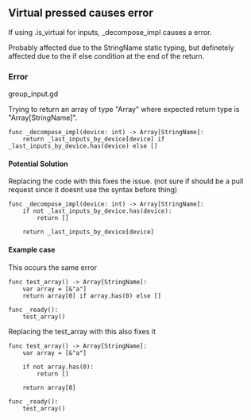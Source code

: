 ## Virtual pressed causes error
If using .is_virtual for inputs, _decompose_impl causes a error.

Probably affected due to the StringName static typing, but definetely affected
due to the if else condition at the end of the return.

### Error
group_input.gd

Trying to return an array of type "Array" where expected return type is "Array[StringName]".
```gdscript
func _decompose_impl(device: int) -> Array[StringName]:
	return _last_inputs_by_device[device] if _last_inputs_by_device.has(device) else []
```

#### Potential Solution
Replacing the code with this fixes the issue. (not sure if should be a pull request since it doesnt
use the syntax before thing)
```gdscript
func _decompose_impl(device: int) -> Array[StringName]:
	if not _last_inputs_by_device.has(device):
		return []
	
	return _last_inputs_by_device[device]
```

#### Example case
This occurs the same error
```gdscript
func test_array() -> Array[StringName]:
	var array = [&"a"]
	return array[0] if array.has(0) else []

func _ready():
	test_array()
```

Replacing the test_array with this also fixes it
```gdscript
func test_array() -> Array[StringName]:
	var array = [&"a"]
	
	if not array.has(0):
		return []
	
	return array[0]

func _ready():
	test_array()
```
